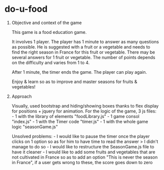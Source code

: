 # do-u-food

1. Objective and context of the game

    This game is a food education game.

    It involves 1 player. 
    The player has 1 minute to answer as many questions as possible.
    He is suggested with a fruit or a vegetable and needs to find the right season in France for this fruit or vegetable.
    There may be several answers for 1 fruit or vegetable. 
    The number of points depends on the difficulty and varies from 1 to 4. 

    After 1 minute, the timer ends the game. The player can play again.

    Enjoy & learn so as to improve and master seasons for fruits & vegetables!


2. Approach

      Visually, used bootstrap and hiding/showing boxes thanks to flex display for positions + jquery for animation.
      For the logic of the game, 3 js files:
        - 1 with the library of elements "foodLibrary.js"
        - 1 game consol "index.js"
        - 1 with the Timer code "timer.js"
        - 1 with the whole game logic "seasonGame.js"

      Unsolved problems:
        - I would like to pause the timer once the player clicks on 1 option so as for him to have time to read the answer > I didn't manage to do so
        - I would like to restructure the SeasonGame.js file to have it cleaner
        - I would like to add some fruits and vegetables that are not cultivated in France so as to add an option "This is never the season in France", if a user gets wrong to these, the score goes down to zero

